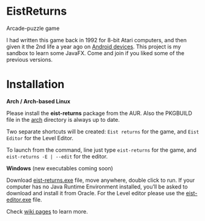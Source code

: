 # EistReturns
Arcade-puzzle game

I had written this game back in 1992 for 8-bit Atari computers, 
and then given it the 2nd life a year ago on [Android devices](https://play.google.com/store/apps/details?id=pl.nwg.dev.eist).
This project is my sandbox to learn some JavaFX. Come and join if you liked some of the previous 
versions.

Installation
===============

**Arch / Arch-based Linux**

Please install the **eist-returns** package from the AUR. Also the PKGBUILD file in the 
[arch](https://github.com/nwg-piotr/EistReturns/tree/master/arch) directory is always up to date. 

Two separate shortcuts will be created: `Eist returns` for the game, and `Eist Editor` for the Level Editor.

To launch from the command, line just type `eist-returns` for the game, and `eist-returns -E | --edit` for the editor.

**Windows** (new executables coming soon)

Download [eist-returns.exe](https://github.com/nwg-piotr/EistReturns/raw/master/windows/eist-returns.exe) file,
move anywhere, double click to run. If your computer has no Java Runtime Environment installed, 
you’ll be asked to download and install it from Oracle. For the Level editor please use the [eist-editor.exe](https://github.com/nwg-piotr/EistReturns/raw/master/windows/eist-editor.exe) file.

Check [wiki pages](https://github.com/nwg-piotr/EistReturns/wiki) to learn more.